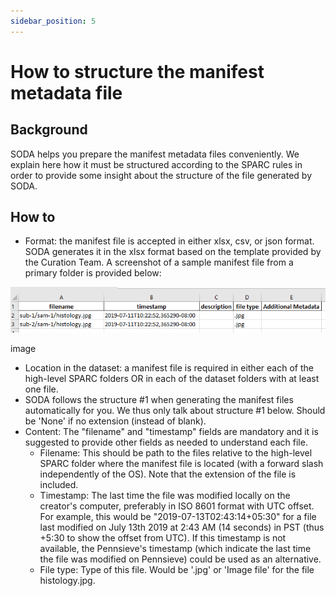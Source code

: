 ```yaml
---
sidebar_position: 5
---
```


# How to structure the manifest metadata file

## Background

SODA helps you prepare the manifest metadata files conveniently. We explain here how it must be structured according to the SPARC rules in order to provide some insight about the structure of the file generated by SODA.

## How to

- Format: the manifest file is accepted in either xlsx, csv, or json format. SODA generates it in the xlsx format based on the template provided by the Curation Team. A screenshot of a sample manifest file from a primary folder is provided below:

<div class="px-10 my-5">
    <img src="https://github.com/fairdataihub/SODA-for-SPARC/blob/main/docs/documentation/How%20to/manifest/manifest-example.PNG?raw=true">
    </img>
</div>

image

- Location in the dataset: a manifest file is required in either each of the high-level SPARC folders OR in each of the dataset folders with at least one file.
- SODA follows the structure #1 when generating the manifest files automatically for you. We thus only talk about structure #1 below. Should be 'None' if no extension (instead of blank).
- Content: The "filename" and "timestamp" fields are mandatory and it is suggested to provide other fields as needed to understand each file.
  - Filename: This should be path to the files relative to the high-level SPARC folder where the manifest file is located (with a forward slash independently of the OS). Note that the extension of the file is included.
  - Timestamp: The last time the file was modified locally on the creator's computer, preferably in ISO 8601 format with UTC offset. For example, this would be "2019-07-13T02:43:14+05:30" for a file last modified on July 13th 2019 at 2:43 AM (14 seconds) in PST (thus +5:30 to show the offset from UTC). If this timestamp is not available, the Pennsieve's timestamp (which indicate the last time the file was modified on Pennsieve) could be used as an alternative.
  - File type: Type of this file. Would be '.jpg' or 'Image file' for the file histology.jpg.
